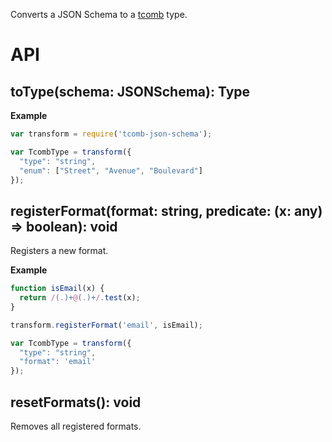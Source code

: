 Converts a JSON Schema to a [tcomb](https://github.com/gcanti/tcomb) type.

# API

## toType(schema: JSONSchema): Type

**Example**

```js
var transform = require('tcomb-json-schema');

var TcombType = transform({
  "type": "string",
  "enum": ["Street", "Avenue", "Boulevard"]
});
```

## registerFormat(format: string, predicate: (x: any) => boolean): void

Registers a new format.

**Example**

```js
function isEmail(x) {
  return /(.)+@(.)+/.test(x);
}

transform.registerFormat('email', isEmail);

var TcombType = transform({
  "type": "string",
  "format": 'email'
});
```

## resetFormats(): void

Removes all registered formats.